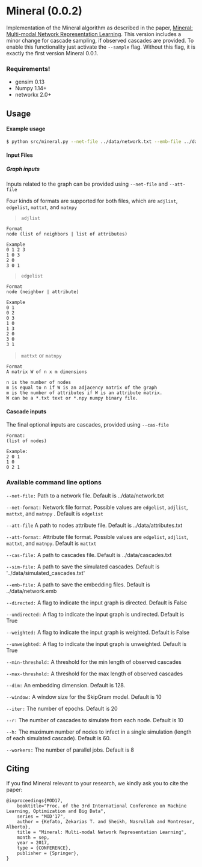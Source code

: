 # Mineral (0.0.2)
Implementation of the Mineral algorithm as described in the paper, 
[Mineral: Multi-modal Network Representation Learning](https://zekarias-tilahun.github.io/zack/publications/mineral-mod2018.pdf).
This version includes a minor change for cascade sampling, 
if observed cascades are provided.
To enable this functionality just activate the `--sample` flag.
Without this flag, it is exactly the first version Mineral 0.0.1.
### Requirements!
  - gensim 0.13
  - Numpy 1.14+
  - networkx  2.0+
  
## Usage
#### Example usage
```sh
$ python src/mineral.py --net-file ../data/network.txt --emb-file ../data/cascades.txt
```

#### Input Files
##### Graph inputs
Inputs related to the graph can be provided using 
`--net-file` and `--att-file`

Four kinds of formats are supported for both files, 
which are `adjlist`, `edgelist`, `mattxt`, and `matnpy`

>`adjlist`

```text
Format
node (list of neighbors | list of attributes)

Example
0 1 2 3
1 0 3
2 0
3 0 1
```

>`edgelist`

```text
Format
node (neighbor | attribute)

Example
0 1
0 2
0 3
1 0
1 3
2 0
3 0
3 1
```

>`mattxt` or `matnpy`

```text
Format
A matrix W of n x m dimensions

n is the number of nodes 
m is equal to n if W is an adjacency matrix of the graph
m is the number of attributes if W is an attribute matrix.
W can be a *.txt text or *.npy numpy binary file.
```

#### Cascade inputs
The final optional inputs are cascades, provided using
`--cas-file` 

```text
Format:
(list of nodes)

Example:
2 0 1
1 0
0 2 1
```

### Available command line options

`--net-file:`
Path to a network file. Default is ../data/network.txt

`--net-format:`
Network file format. Possible values are 
`edgelist`, `adjlist`, `mattxt`, and `matnpy` .
Default is `edgelist`

`--att-file` A path to nodes attribute file. Default is ../data/attributes.txt

`--att-format:` Attribute file format. Possible values are 
`edgelist`, `adjlist`, `mattxt`, and `matnpy`. 
Default is `mattxt`


`--cas-file:` A path to cascades file. Default is ../data/cascades.txt

`--sim-file:` A path to save the simulated cascades. Default is '../data/simulated_cascades.txt'

`--emb-file:` A path to save the embedding files. Default is ../data/network.emb

`--directed:` A flag to indicate the input graph is directed. Default is False

`--undirected:` A flag to indicate the input graph is undirected. Default is True

`--weighted:` A flag to indicate the input graph is weighted. Default is False

`--unweighted:` A flag to indicate the input graph is unweighted. Default is True

`--min-threshold:` A threshold for the min length of observed cascades

`--max-threshold:` A threshold for the max length of observed cascades

`--dim:` An embedding dimension. Default is 128.

`--window:` A window size for the SkipGram model. Default is 10

`--iter:` The number of epochs. Default is 20

`--r:` The number of cascades to simulate from each node. Default is 10

`--h:` The maximum number of nodes to infect in a single simulation 
(length of each simulated cascade). Default is 60.

`--workers:` The number of parallel jobs. Default is 8

Citing
------
If you find Mineral relevant to your research, we kindly ask you to cite the paper:

```
@inproceedings{MOD17,
    booktitle="Proc. of the 3rd International Conference on Machine Learning, Optimization and Big Data",
    series = "MOD'17",
    author = {Kefato, Zekarias T. and Sheikh, Nasrullah and Montresor, Alberto},
    title = "Mineral: Multi-modal Network Representation Learning",
    month = sep,
    year = 2017,
    type = {CONFERENCE},	
    publisher = {Springer},
}
```

